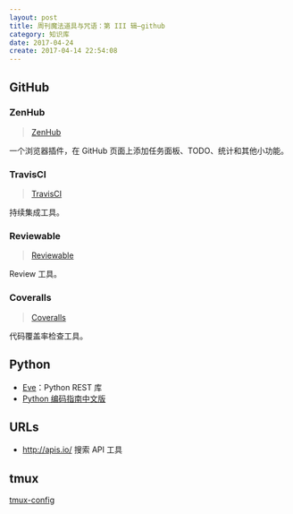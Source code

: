 ```yaml
---
layout: post
title: 周刊魔法道具与咒语：第 III 辑—github
category: 知识库
date: 2017-04-24
create: 2017-04-14 22:54:08
---
```


## GitHub

### ZenHub
> [ZenHub](https://www.zenhub.io/)

一个浏览器插件，在 GitHub 页面上添加任务面板、TODO、统计和其他小功能。

### TravisCI
> [TravisCI](https://travis-ci.org/)

持续集成工具。

### Reviewable
> [Reviewable](https://reviewable.io/)

Review 工具。

### Coveralls
> [Coveralls](http://coveralls.io/)

代码覆盖率检查工具。

## Python
* [Eve](http://python-eve.org/)：Python REST 库
* [Python 编码指南中文版](http://www.elias.cn/Develop/PythonStyleGuide)

## URLs
* http://apis.io/ 搜索 API 工具

## tmux

[tmux-config](https://github.com/tony/tmux-config)
